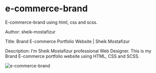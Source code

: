 # e-commerce-brand
E-commerce-brand using html, css and scss.

Author: sheik-mostafizur

Title: Brand E-commerce Portfolio Website | Sheik Mostafizur

Description: I'm Sheik Mostafizur professional Web Designer. This is my Brand E-commerce portfolio website using HTML, CSS and SCSS.


![e-commerce-brand](/assets/e-commerce-brand.png)